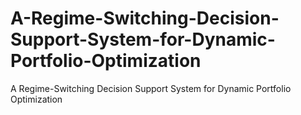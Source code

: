 # A-Regime-Switching-Decision-Support-System-for-Dynamic-Portfolio-Optimization
A Regime-Switching Decision Support System for Dynamic Portfolio Optimization
